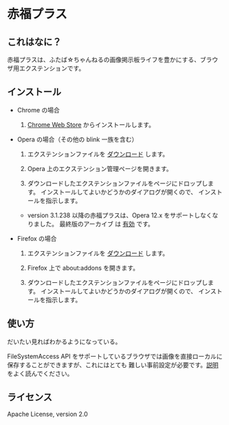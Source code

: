赤福プラス
==========

## これはなに？

赤福プラスは、ふたば☆ちゃんねるの画像掲示板ライフを豊かにする、ブラウザ用エクステンションです。

## インストール

* Chrome の場合

  1. [Chrome Web Store](https://chromewebstore.google.com/detail/%E8%B5%A4%E7%A6%8F%E3%83%97%E3%83%A9%E3%82%B9/gjbboehfbnlimbdpljoegcgoidokacno?hl=ja) からインストールします。

* Opera の場合（その他の blink 一族を含む）

  1. エクステンションファイルを [ダウンロード](https://github.com/akahuku/akahukuplus/raw/master/dist/akahukuplus.crx) します。

  2. Opera 上のエクステンション管理ページを開きます。

  3. ダウンロードしたエクステンションファイルをページにドロップします。
  インストールしてよいかどうかのダイアログが開くので、
  インストールを指示します。

  * version 3.1.238 以降の赤福プラスは、Opera 12.x をサポートしなくなりました。
  最終版のアーカイブ は [有効](https://github.com/akahuku/akahukuplus/blob/master/dist/akahukuplus.oex) です。

* Firefox の場合

  1. エクステンションファイルを [ダウンロード](https://github.com/akahuku/akahukuplus/raw/master/dist/akahukuplus.xpi) します。

  2. Firefox 上で about:addons を開きます。

  3. ダウンロードしたエクステンションファイルをページにドロップします。
  インストールしてよいかどうかのダイアログが開くので、
  インストールを指示します。

## 使い方

だいたい見ればわかるようになっている。

FileSystemAccess API をサポートしているブラウザでは画像を直接ローカルに保存することができますが、これにはとても
難しい事前設定が必要です。[説明](https://appsweets.net/akahukuplus/how-to-save-image-assets.html)をよく読んでください。

## ライセンス

Apache License, version 2.0
